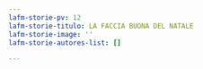 ```yaml
---
lafm-storie-pv: 12
lafm-storie-titulo: LA FACCIA BUONA DEL NATALE
lafm-storie-image: ''
lafm-storie-autores-list: []

---
```

